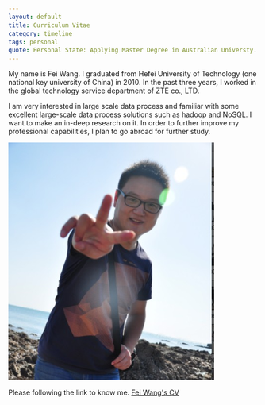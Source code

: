 ```yaml
---
layout: default
title: Curriculum Vitae
category: timeline
tags: personal
quote: Personal State: Applying Master Degree in Australian Universty.
---
```


My name is Fei Wang. I graduated from Hefei University of Technology (one national key university of China) in 2010. In the past three years, I worked in the global technology service department of ZTE co., LTD. 

I am very interested in large scale data process and familiar with some excellent large-scale data process solutions such as hadoop and NoSQL. I want to make an in-deep research on it. In order to further improve my professional capabilities, I plan to go abroad for further study. 

<img src="../img/me.jpg" />


Please following the link to know me. <a href="../pdf/personal.pdf">Fei Wang's CV</a>

